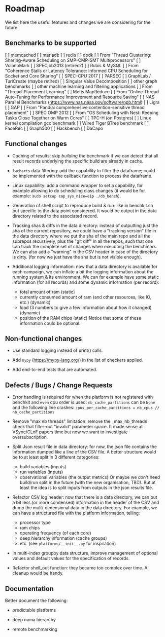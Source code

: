 # Roadmap

We list here the useful features and changes we are considering for the
future.

## Benchmarks to be supported

[ ] memcached
[ ] mariadb
[ ] redis
[ ] dpdk
[ ] From "Thread Clustering: Sharing-Aware Scheduling on SMP-CMP-SMT Multiprocessors"
    [ ] VolanoMark
    [ ] SPECjbb2013 (retired?)
    [ ] Rubis & MySQL
[ ] From "Coherence Stalls or Latency Tolerance: Informed CPU Scheduling for Socket and Core Sharing"
    [ ] SPEC-CPU 2017
    [ ] PARSEC
    [ ] GraphLab / TuriCreate (maybe retired)
    [ ] Singular Value Decomposition
        [ ] other graph benchmarks
        [ ] other machine learning and filtering applications
[ ] From "Thread-Placement Learning"
    [ ] Metis MapReduce
[ ] From "Online Thread Auto-Tuning for Performance Improvement and Resource Saving"
    [ ] NAS Parallel Benchmarks (https://www.nas.nasa.gov/software/npb.html)
    [ ] Ligra
    [ ] GAP
[ ] From "Pandia: comprehensive contention-sensitive thread placement"
    [ ] SPEC OMP 2012
[ ] From "OS Scheduling with Nest: Keeping Tasks Close Together on Warm Cores"
    [ ] TPC-H (on Postgres)
    [ ] Linux kernel compilation gcc benchmark
    [ ] Wired Tiger BTree benchmark
        [ ] FaceRec
        [ ] Graph500
    [ ] Hackbench
        [ ] DaCapo

## Functional changes

- Caching of results:
  skip *building* the benchmark if we can detect that all result records
  underlying the specific build are already in cache.

- `lwcharts` data filtering:
  add the capability to filter the dataframe; could be implemented with
  the callback function to process the dataframe.

- Linux capability:
  add a command wrapper to set a capability, for example allowing to do
  scheduling class changes (it would be for example:
  `sudo setcap cap_sys_nice=eip ./db_bench`).

- Generation of shell script to reproduce build & run:
  like in benchkit.sh but specific to the data point considered.
  It would be output in the data directory related to the associated
  record.

- Tracking shas & diffs in the data directory:
  instead of outputting just the sha of the current repository, we could
  have a "tracking version" file in the data directory where we put the
  sha of the main repo and all the subrepos recursively, plus the
  "git diff" in all the repos, such that one can track the complete set
  of changes when executing the benchmark.
  We can also add a "warning" in the CSV header in case of the directory
  is dirty. (for now we just have the sha but is not visible enough).

- Additional logging information:
  now that a data directory is available for each campaign, we can
  inflate a bit the logging information about the running system & its
  environment. We can for example have some static information (for all
  records) and some dynamic information (per record):
  - total amount of ram (static)
  - currently consumed amount of ram (and other resources, like IO,
    etc.) (dynamic)
  - load (3 numbers to give a few information about how it changed)
    (dynamic)
  - position of the RAM chips (static)
  Notice that some of these information could be optional.

## Non-functional changes

- Use standard logging instead of print() calls.

- Add `mypy` (https://mypy-lang.org/) in the list of checkers applied.

- Add end-to-end tests that are automated.

## Defects / Bugs / Change Requests

- Error handling is required for when the platform is not registered
  with benchkit and `even` cpu order is used:
  `nb_cache_partitions` can be `None` and the following line crashes:
  `cpus_per_cache_partitions = nb_cpus // nb_cache_partitions`

- Remove "max nb threads" limitation:
  remove the _max_nb_threads check that filter-out "invalid" parameter
  space. It made sense at VSync/CLoF papers time but now we want to
  investigate oversubscription.

- Split Json result file in data directory:
  for now, the json file contains the information dumped like a line of
  the CSV file. A better structure would be to at least split in 3
  different categories:
  - build variables (inputs)
  - run variables (inputs)
  - observational variables (the output metrics)
  Or maybe we don't need build/run split in the future (with the new
  organisation, TBD). But at least the idea is to split inputs from
  outputs in the json results file.

- Refactor CSV log header:
  now that there is a data directory, we can put a bit less (or more
  condensed) information in the header of the CSV and dump the
  multi-dimensional data in the data directory. For example, we can have
  a structured file with the platform information, telling:
  - processor type
  - ram chips
  - operating frequency (of each core)
  - deep hierarchy information (cache groups)
  - etc. (see `platforms/__init__.py` for inspiration)

- In multi-index groupby data structure, improve management of optional
  values and default values for the specification of records.

- Refactor shell_out function:
  they became too complex over time. A cleanup would be handy.

## Documentation

Better document the following:

- predictable platforms

- deep numa hierarchy

- remote benchmarking
